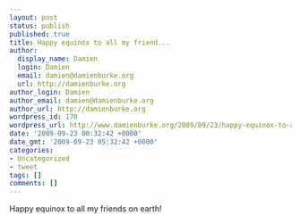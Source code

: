 ```yaml
---
layout: post
status: publish
published: true
title: Happy equinox to all my friend...
author:
  display_name: Damien
  login: Damien
  email: damien@damienburke.org
  url: http://damienburke.org
author_login: Damien
author_email: damien@damienburke.org
author_url: http://damienburke.org
wordpress_id: 170
wordpress_url: http://www.damienburke.org/2009/09/23/happy-equinox-to-all-my-friend/
date: '2009-09-23 00:32:42 +0000'
date_gmt: '2009-09-23 05:32:42 +0000'
categories:
- Uncategorized
- tweet
tags: []
comments: []
---
```

<p>Happy equinox to all my friends on earth!</p>
